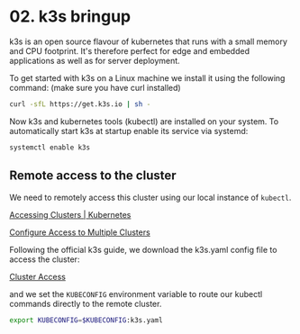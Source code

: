 # 02. k3s bringup

k3s is an open source flavour of kubernetes that runs with a small memory and CPU footprint.
It's therefore perfect for edge and embedded applications as well as for server deployment.

To get started with k3s on a Linux machine we install it using the following command:
(make sure you have curl installed)

```bash
curl -sfL https://get.k3s.io | sh -
```

Now k3s and kubernetes tools (kubectl) are installed on your system. To automatically start
k3s at startup enable its service via systemd:

```bash
systemctl enable k3s
```

## Remote access to the cluster

We need to remotely access this cluster using our local instance of `kubectl`.

[Accessing Clusters | Kubernetes](https://kubernetes.io/docs/tasks/access-application-cluster/access-cluster/)

[Configure Access to Multiple Clusters](https://kubernetes.io/docs/tasks/access-application-cluster/configure-access-multiple-clusters/)

Following the official k3s guide, we download the k3s.yaml config file to access the cluster:

[Cluster Access](https://rancher.com/docs/k3s/latest/en/cluster-access/)

and we set the `KUBECONFIG` environment variable to route our kubectl commands directly to the remote cluster.

```bash
export KUBECONFIG=$KUBECONFIG:k3s.yaml
```